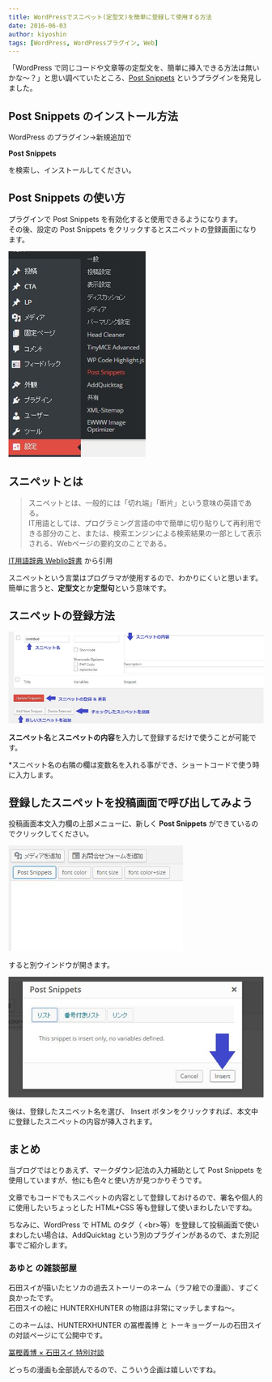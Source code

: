 ```yaml
---
title: WordPressでスニペット(定型文)を簡単に登録して使用する方法
date: 2016-06-03
author: kiyoshin
tags: [WordPress, WordPressプラグイン, Web]
---
```


「WordPress で同じコードや文章等の定型文を、簡単に挿入できる方法は無いかな～？」と思い調べていたところ、[Post Snippets](https://ja.wordpress.org/plugins/post-snippets/) というプラグインを発見しました。

## Post Snippets のインストール方法
WordPress のプラグイン→新規追加で

**Post Snippets**

を検索し、インストールしてください。

## Post Snippets の使い方
プラグインで Post Snippets を有効化すると使用できるようになります。  
その後、設定の Post Snippets をクリックするとスニペットの登録画面になります。

![](images/wordpress-post-snippets-1.jpg)

## スニペットとは
>スニペットとは、一般的には「切れ端」「断片」という意味の英語である。  
>IT用語としては、プログラミング言語の中で簡単に切り貼りして再利用できる部分のこと、または、検索エンジンによる検索結果の一部として表示される、Webページの要約文のことである。

[IT用語辞典 Weblio辞書](http://www.weblio.jp/content/%E3%82%B9%E3%83%8B%E3%83%9A%E3%83%83%E3%83%88) から引用

スニペットという言葉はプログラマが使用するので、わかりにくいと思います。  
簡単に言うと、**定型文**とか**定型句**という意味です。

## スニペットの登録方法

![](images/wordpress-post-snippets-2.jpg)

**スニペット名**と**スニペットの内容**を入力して登録するだけで使うことが可能です。

*スニペット名の右隣の欄は変数名を入れる事ができ、ショートコードで使う時に入力します。

## 登録したスニペットを投稿画面で呼び出してみよう

投稿画面本文入力欄の上部メニューに、新しく **Post Snippets** ができているのでクリックしてください。

![](images/wordpress-post-snippets-3.jpg)

すると別ウインドウが開きます。

![](images/wordpress-post-snippets-4.jpg)

後は、登録したスニペット名を選び、 Insert ボタンをクリックすれば、本文中に登録したスニペットの内容が挿入されます。

## まとめ

当ブログではとりあえず、マークダウン記法の入力補助として Post Snippets を使用していますが、他にも色々と使い方が見つかりそうです。

文章でもコードでもスニペットの内容として登録しておけるので、署名や個人的に使用したいちょっとした HTML+CSS 等も登録して使いまわしたいですね。

ちなみに、WordPress で HTML のタグ（ &lt;br&gt;等）を登録して投稿画面で使いまわしたい場合は、AddQuicktag という別のプラグインがあるので、また別記事でご紹介します。

### あゆと の雑談部屋

石田スイが描いたヒソカの過去ストーリーのネーム（ラフ絵での漫画）、すごく良かったです。  
石田スイの絵に HUNTERXHUNTER の物語は非常にマッチしますね～。

このネームは、HUNTERXHUNTER の冨樫義博 と トーキョーグールの石田スイの対談ページにて公開中です。

[冨樫義博 × 石田スイ 特別対談](http://www.shonenjump.com/p/sp/1606/hyskoa/index.html)

どっちの漫画も全部読んでるので、こういう企画は嬉しいですね。
